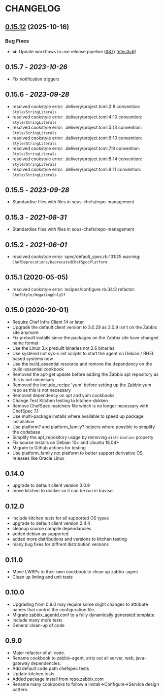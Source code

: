 # CHANGELOG

## [0.15.12](https://github.com/sous-chefs/zabbix-agent/compare/0.15.11...v0.15.12) (2025-10-16)


### Bug Fixes

* **ci:** Update workflows to use release pipeline ([#87](https://github.com/sous-chefs/zabbix-agent/issues/87)) ([efec3c6](https://github.com/sous-chefs/zabbix-agent/commit/efec3c6faf88bbbf250f53a7963a48072b6bc314))

## 0.15.7 - *2023-10-26*

* Fix notification triggers

## 0.15.6 - *2023-09-28*

* resolved cookstyle error: .delivery/project.toml:2:8 convention: `Style/StringLiterals`
* resolved cookstyle error: .delivery/project.toml:4:10 convention: `Style/StringLiterals`
* resolved cookstyle error: .delivery/project.toml:5:13 convention: `Style/StringLiterals`
* resolved cookstyle error: .delivery/project.toml:6:10 convention: `Style/StringLiterals`
* resolved cookstyle error: .delivery/project.toml:7:9 convention: `Style/StringLiterals`
* resolved cookstyle error: .delivery/project.toml:8:14 convention: `Style/StringLiterals`
* resolved cookstyle error: .delivery/project.toml:9:11 convention: `Style/StringLiterals`

## 0.15.5 - *2023-09-28*

* Standardise files with files in sous-chefs/repo-management

## 0.15.3 - *2021-08-31*

* Standardise files with files in sous-chefs/repo-management

## 0.15.2 - *2021-06-01*

* resolved cookstyle error: spec/default_spec.rb:131:25 warning: `ChefDeprecations/DeprecatedChefSpecPlatform`

## 0.15.1 (2020-05-05)

* resolved cookstyle error: recipes/configure.rb:34:3 refactor: `ChefStyle/NegatingOnlyIf`

## 0.15.0 (2020-20-01)

* Require Chef Infra Client 14 or later
* Upgrade the default client version to 3.0.29 as 3.0.9 isn't on the Zabbix site anymore
* Fix prebuilt installs since the packages on the Zabbix site have changed name format
* Use the Linux 3.x prebuilt binaries not 2.6 binaries
* Use systemd not sys-v init scripts to start the agent on Debian / RHEL based systems now
* Use the build_essential resource and remove the dependency on the build-essential cookbook
* Removed the apt-get update before adding the Zabbix apt repository as this is not necessary
* Removed the include_recipe 'yum' before setting up the Zabbix yum repo as this is not necessary
* Removed dependency on apt and yum cookbooks
* Change Test Kitchen testing to kitchen-dokken
* Remove ChefSpec matchers file which is no longer necessary with ChefSpec 7.1
* Use multi-package installs where available to speed up package installation
* Use platform? and platform_family? helpers where possible to simplify the codebase
* Simplify the apt_repository usage by removing `distribution` property
* Fix source installs on Debian 10+ and Ubuntu 18.04+
* Migrate to Github actions for testing
* Use platform_family not platform to better support derivative OS releases like Oracle Linux

## 0.14.0

* upgrade to default client version 3.0.9
* move kitchen to docker so it can be run in travisci

## 0.12.0

* include kitchen tests for all supported OS types
* upgrade to default client version 2.4.4
* cleanup source compile dependancies
* added debian as supported
* added more distributions and versions to kitchen testing
* many bug fixes for diffrent distribution versions

## 0.11.0

* Move LWRPs to their own cookbook to clean up zabbix-agent
* Clean up linting and unit tests

## 0.10.0

* Upgrading from 0.9.0 may require some slight changes to attribute names that control the configuration file.
* Migrate zabbix_agentd.conf to a fully dynamically generated template
* Include many more tests
* General clean-up of code

## 0.9.0

* Major refactor of all code.
* Rename cookbook to zabbix-agent, strip out all server, web, java-gateway dependencies.
* Add default code path chefspec tests
* Update kitchen tests
* Added package install from repo.zabbix.com
* Rename many cookbooks to follow a Install->Configure->Service design pattern.
